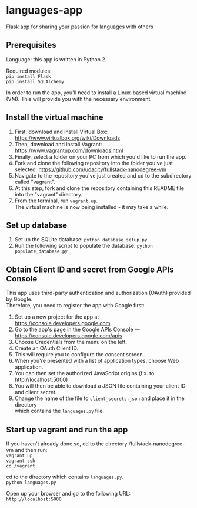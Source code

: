 # languages-app
Flask app for sharing your passion for languages with others

## Prerequisites

Language: this app is written in Python 2.

Required modules:  
`pip install Flask`  
`pip install SQLAlchemy`

 In order to run the app, you'll need to install a Linux-based virtual machine (VM).
 This will provide you with the necessary environment.  
 
 ## Install the virtual machine  
 1. First, download and install Virtual Box: https://www.virtualbox.org/wiki/Downloads  
 2. Then, download and install Vagrant: https://www.vagrantup.com/downloads.html  
 3. Finally, select a folder on your PC from which you'd like to run the app.  
 4. Fork and clone the following repository into the folder you've just selected:   https://github.com/udacity/fullstack-nanodegree-vm  
 5. Navigate to the repository you've just created and cd to the subdirectory called "vagrant".  
 6. At this step, fork and clone the repository containing this README file into the "vagrant" directory.  
 7. From the terminal, run ```vagrant up```.  
 The virtual machine is now being installed - it may take a while.


## Set up database
1. Set up the SQLite database:
`python database_setup.py`  
2. Run the following script to populate the database:
`python populate_database.py`  

## Obtain Client ID and secret from Google APIs Console 
This app uses third-party authentication and authorization (OAuth) provided by Google.  
Therefore, you need to register the app with Google first:  
1. Set up a new project for the app at https://console.developers.google.com.  
2. Go to the app's page in the Google APIs Console — https://console.developers.google.com/apis  
3. Choose Credentials from the menu on the left.  
4. Create an OAuth Client ID.  
5. This will require you to configure the consent screen..  
6. When you're presented with a list of application types, choose Web application.  
7. You can then set the authorized JavaScript origins (f.x. to http://localhost:5000) 
8. You will then be able to download a JSON file containing your client ID and client secret.  
9. Change the name of the file to `client_secrets.json` and place it in the directory  
which contains the `languages.py` file.  

## Start up vagrant and run the app  
If you haven't already done so, cd to the directory /fullstack-nanodegree-vm and then run:  
`vagrant up`  
`vagrant ssh`  
`cd /vagrant`  

cd to the directory which contains `languages.py`.  
`python languages.py`  

Open up your browser and go to the following URL:  
`http://localhost:5000`

